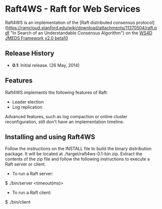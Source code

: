 Raft4WS - Raft for Web Services
=======

Raft4WS is an implementation of the [Raft distributed consensus protocol]
(https://ramcloud.stanford.edu/wiki/download/attachments/11370504/raft.pdf "In Search of an Understandable Consensus Algorithm")
on the 
[WS4D](http://ws4d.org/ "Web Services for Devices") 
[JMEDS Framework v2.0 beta10](http://ws4d.e-technik.uni-rostock.de/jmeds/ "WS4D.org Java Multi Edition DPWS Stack")

## Release History

* **0.1**: Initial release. (26 May, 2014)


## Features

Raft4WS implements the following features of Raft:
- Leader election
- Log replication

Advanced features, such as log compaction or online cluster reconfiguration, still don't have an implementation timeline.

## Installing and using Raft4WS 

Follow the instructions on the INSTALL file to build the binary distribution package.
It will be located at ./target/raft4ws-0.1-bin.zip.
Extract the contents of the zip file and follow the following instructions to execute a Raft server or client.

- To run a Raft server:

 $ ./bin/server <id> <timeout(ms)>

- To run a Raft client:

 $ ./bin/client
